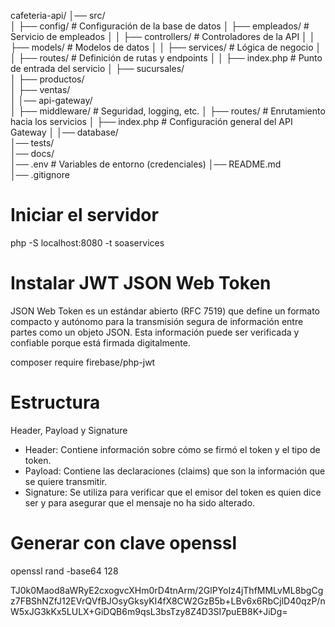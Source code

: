 cafeteria-api/
│── src/                     
│   ├── config/               # Configuración de la base de datos
│   ├── empleados/            # Servicio de empleados
│   │   ├── controllers/      # Controladores de la API
│   │   ├── models/           # Modelos de datos
│   │   ├── services/         # Lógica de negocio
│   │   ├── routes/           # Definición de rutas y endpoints
│   │   ├── index.php         # Punto de entrada del servicio
│   ├── sucursales/           
│   ├── productos/            
│   ├── ventas/               
│
│── api-gateway/              
│   ├── middleware/           # Seguridad, logging, etc.
│   ├── routes/               # Enrutamiento hacia los servicios
│   ├── index.php             # Configuración general del API Gateway
│
│── database/                 
│── tests/                    
│── docs/                    
│── .env                      # Variables de entorno (credenciales)
│── README.md                 
│── .gitignore                

# Iniciar el servidor
php -S localhost:8080 -t soaservices

# Instalar JWT JSON Web Token
JSON Web Token es un estándar abierto (RFC 7519) que define un formato compacto y autónomo para la transmisión segura de información entre partes como un objeto JSON. Esta información puede ser verificada y confiable porque está firmada digitalmente.

composer require firebase/php-jwt

# Estructura
Header, Payload y Signature
- Header: Contiene información sobre cómo se firmó el token y el tipo de token.
- Payload: Contiene las declaraciones (claims) que son la información que se quiere transmitir.
- Signature: Se utiliza para verificar que el emisor del token es quien dice ser y para asegurar que el mensaje no ha sido alterado.

# Generar con clave openssl
openssl rand -base64 128

TJ0k0Maod8aWRyE2cxogvcXHm0rD4tnArm/2GlPYoIz4jThfMMLvML8bgCgz7FBShNZfJ12EVrQVfBJOsyGksyKI4fX8CW2GzB5b+LBv6x6RbCjlD40qzP/nW5xJG3kKx5LULX+GiDQB6m9qsL3bsTzy8Z4D3SI7puEB8K+JiDg=
